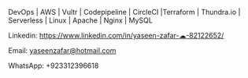 DevOps | AWS | Vultr | Codepipeline | CircleCI |Terraform | Thundra.io | Serverless | Linux | Apache | Nginx | MySQL

Linkedin: https://www.linkedin.com/in/yaseen-zafar-☁-82122652/

Email: yaseenzafar@hotmail.com

WhatsApp: +923312396618

